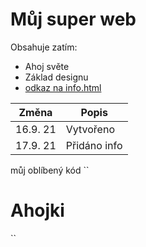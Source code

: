 # Můj super web
Obsahuje zatím:
* Ahoj světe
* Základ designu
* [odkaz na info.html](https://pslib-cz.github.io/2021l4web-repository-skills-michalhofer/)

**Změna** | **Popis**
----- | -----
16.9. 21 | Vytvořeno
17.9. 21 | Přidáno info

můj oblíbený kód ``<head>
    <meta charset="UTF-8">
    <meta name="viewport" content="width=device-width, initial-scale=1.0">
    <title>Ahoj</title>
    <link rel="stylesheet" href="style.css">
</head>
<body>
    <h1>Ahojki</h1>
</body>
</html>``